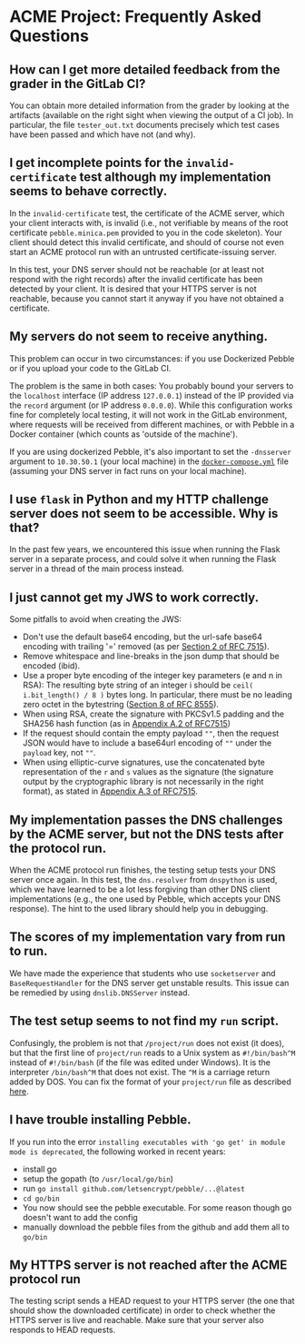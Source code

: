 # ACME Project: Frequently Asked Questions

## How can I get more detailed feedback from the grader in the GitLab CI?

You can obtain more detailed information from the grader by looking at the artifacts (available on the right sight when viewing the output of a CI job). In particular, the file `tester_out.txt` documents precisely which test cases have been passed and which have not (and why).

## I get incomplete points for the `invalid-certificate` test although my implementation seems to behave correctly.

In the `invalid-certificate` test, the certificate of the ACME server, which your client interacts with, is invalid (i.e., not verifiable by means of the root certificate `pebble.minica.pem` provided to you in the code skeleton). Your client should detect this invalid certificate, and should of course not even start an ACME protocol run with an untrusted certificate-issuing server. 

In this test, your DNS server should not be reachable (or at least not respond with the right records) after the invalid certificate has been detected by your client. 
It is desired that your HTTPS server is not reachable, because you cannot start it anyway if you have not obtained a certificate.

## My servers do not seem to receive anything.

This problem can occur in two circumstances: if you use Dockerized Pebble or if you upload your code to the GitLab CI.

The problem is the same in both cases: You probably bound your servers to the `localhost` interface (IP address `127.0.0.1`) instead of the IP provided via the `record` argument (or IP address `0.0.0.0`).
While this configuration works fine for completely local testing, it will not work in the GitLab environment, where requests will be received from different machines, or with Pebble in a Docker container (which counts as 'outside of the machine').

If you are using dockerized Pebble, it's also important to set the `-dnsserver` argument to `10.30.50.1` (your local machine) in the [`docker-compose.yml`](https://github.com/letsencrypt/pebble/blob/main/docker-compose.yml#L5) file (assuming your DNS server in fact runs on your local machine).

## I use `flask` in Python and my HTTP challenge server does not seem to be accessible. Why is that?

In the past few years, we encountered this issue when running the Flask server in a separate process, and could solve it when running the Flask server in a thread of the main process instead.

## I just cannot get my JWS to work correctly.

Some pitfalls to avoid when creating the JWS:

- Don't use the default base64 encoding, but the url-safe base64 encoding with trailing '=' removed (as per [Section 2 of RFC 7515](https://www.rfc-editor.org/rfc/rfc7515#section-2)).
- Remove whitespace and line-breaks in the json dump that should be encoded (ibid).
- Use a proper byte encoding of the integer key parameters (e and n in RSA): The resulting byte string of an integer i should be `ceil( i.bit_length() / 8 )` bytes long. In particular, there must be no leading zero octet in the bytestring ([Section 8 of RFC 8555](https://datatracker.ietf.org/doc/html/rfc8555#section-8.1)).
- When using RSA, create the signature with PKCSv1.5 padding and the SHA256 hash function (as in [Appendix A.2 of RFC7515](https://www.rfc-editor.org/rfc/rfc7515#appendix-A.2)) 
- If the request should contain the empty payload `""`, then the request JSON would have to include a base64url encoding of `""` under the `payload` key, not `""`.
- When using elliptic-curve signatures, use the concatenated byte representation of the `r` and `s` values as the signature (the signature output by the cryptographic library is not necessarily in the right format), as stated in [Appendix A.3 of RFC7515](https://www.rfc-editor.org/rfc/rfc7515#appendix-A.3).

## My implementation passes the DNS challenges by the ACME server, but not the DNS tests after the protocol run.

When the ACME protocol run finishes, the testing setup tests your DNS server once again. In this test, the `dns.resolver` from `dnspython` is used, which we have learned to be a lot less forgiving than other DNS client implementations (e.g., the one used by Pebble, which accepts your DNS response). The hint to the used library should help you in debugging.

## The scores of my implementation vary from run to run.

 We have made the experience that students who use `socketserver` and `BaseRequestHandler` for the DNS server get unstable results. This issue can be remedied by using `dnslib.DNSServer` instead.

 ## The test setup seems to not find my `run` script.

Confusingly, the problem is not that `/project/run` does not exist (it does), but that the first line of `project/run` reads to a Unix system as `#!/bin/bash^M` instead of `#!/bin/bash` (if the file was edited under Windows). 
It is the interpreter `/bin/bash^M` that does not exist. The `^M` is a carriage return added by DOS. You can fix the format of your `project/run` file as described [here](http://www.nazmulhuda.info/-bin-bash-m-bad-interpreter-no-such-file-or-directory).

## I have trouble installing Pebble.

If you run into the error `installing executables with 'go get' in module mode is deprecated`, the following worked in recent years:

- install go
- setup the gopath (to `/usr/local/go/bin`)
- run `go install github.com/letsencrypt/pebble/...@latest`
- `cd go/bin`
- You now should see the pebble executable. For some reason though go doesn't want to add the config
- manually download the pebble files from the github and add them all to `go/bin`

## My HTTPS server is not reached after the ACME protocol run

The testing script sends a HEAD request to your HTTPS server (the one that should show the downloaded certificate) in order to check whether the HTTPS server is live and reachable. Make sure that your server also responds to HEAD requests.
